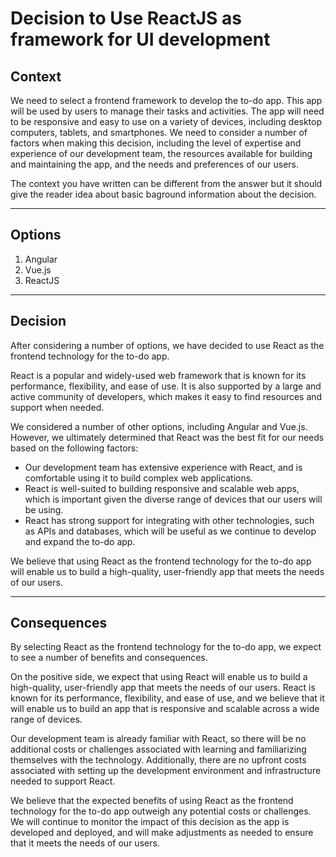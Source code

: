 # Decision to Use ReactJS as framework for UI development

## Context

We need to select a frontend framework to develop the to-do app. This app will be used by users to manage their tasks and activities. The app will need to be responsive and easy to use on a variety of devices, including desktop computers, tablets, and smartphones.
We need to consider a number of factors when making this decision, including the level of expertise and experience of our development team, the resources available for building and maintaining the app, and the needs and preferences of our users.

The context you have written can be different from the answer but it should give the reader idea about basic baground information about the decision.

---

## Options

1. Angular
2. Vue.js
3. ReactJS

---

## Decision

After considering a number of options, we have decided to use React as the frontend technology for the to-do app.

React is a popular and widely-used web framework that is known for its performance, flexibility, and ease of use. It is also supported by a large and active community of developers, which makes it easy to find resources and support when needed.

We considered a number of other options, including Angular and Vue.js. However, we ultimately determined that React was the best fit for our needs based on the following factors:

- Our development team has extensive experience with React, and is comfortable using it to build complex web applications.
- React is well-suited to building responsive and scalable web apps, which is important given the diverse range of devices that our users will be using.
- React has strong support for integrating with other technologies, such as APIs and databases, which will be useful as we continue to develop and expand the to-do app.

We believe that using React as the frontend technology for the to-do app will enable us to build a high-quality, user-friendly app that meets the needs of our users.

---

## Consequences

By selecting React as the frontend technology for the to-do app, we expect to see a number of benefits and consequences.

On the positive side, we expect that using React will enable us to build a high-quality, user-friendly app that meets the needs of our users. React is known for its performance, flexibility, and ease of use, and we believe that it will enable us to build an app that is responsive and scalable across a wide range of devices.

Our development team is already familiar with React, so there will be no additional costs or challenges associated with learning and familiarizing themselves with the technology. Additionally, there are no upfront costs associated with setting up the development environment and infrastructure needed to support React.

We believe that the expected benefits of using React as the frontend technology for the to-do app outweigh any potential costs or challenges. We will continue to monitor the impact of this decision as the app is developed and deployed, and will make adjustments as needed to ensure that it meets the needs of our users.
